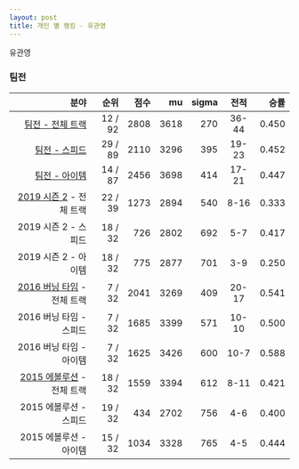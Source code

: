```yaml
---
layout: post
title: 개인 별 랭킹 - 유관영
---
```


유관영


### 팀전

| 분야 | 순위 | 점수 | mu | sigma | 전적 | 승률 |
|---:|---:|---:|---:|---:|:---:|---:|
| [팀전 - 전체 트랙](../team-full) | 12 / 92 | 2808 | 3618 | 270 | 36-44 | 0.450 |
| [팀전 - 스피드](../team-speed) | 29 / 89 | 2110 | 3296 | 395 | 19-23 | 0.452 |
| [팀전 - 아이템](../team-item) | 14 / 87 | 2456 | 3698 | 414 | 17-21 | 0.447 |
| [2019 시즌 2](../t2019_2) - 전체 트랙 | 22 / 39 | 1273 | 2894 | 540 | 8-16 | 0.333 |
| 2019 시즌 2 - 스피드 | 18 / 32 | 726 | 2802 | 692 | 5-7 | 0.417 |
| 2019 시즌 2 - 아이템 | 18 / 32 | 775 | 2877 | 701 | 3-9 | 0.250 |
| [2016 버닝 타임](../t2016_1) - 전체 트랙 | 7 / 32 | 2041 | 3269 | 409 | 20-17 | 0.541 |
| 2016 버닝 타임 - 스피드 | 7 / 32 | 1685 | 3399 | 571 | 10-10 | 0.500 |
| 2016 버닝 타임 - 아이템 | 7 / 32 | 1625 | 3426 | 600 | 10-7 | 0.588 |
| [2015 에볼루션](../t2015_1) - 전체 트랙 | 18 / 32 | 1559 | 3394 | 612 | 8-11 | 0.421 |
| 2015 에볼루션 - 스피드 | 19 / 32 | 434 | 2702 | 756 | 4-6 | 0.400 |
| 2015 에볼루션 - 아이템 | 15 / 32 | 1034 | 3328 | 765 | 4-5 | 0.444 |
